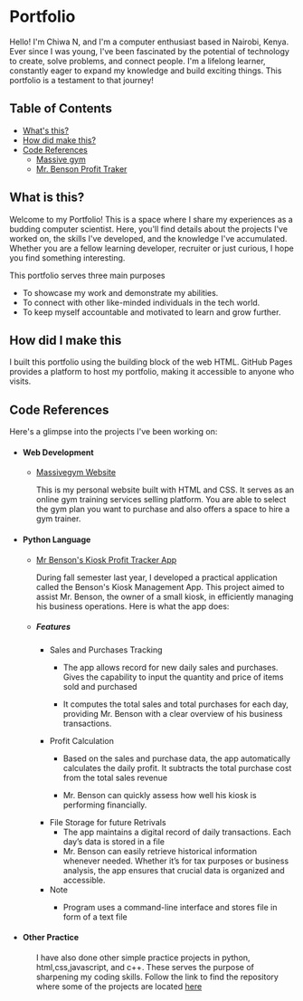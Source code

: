 # Portfolio
<html>
  <body>
    <p>Hello! I'm Chiwa N, and I'm a computer enthusiast based in Nairobi, Kenya. 
        Ever since I was young, I've been fascinated by the potential of technology to create, solve problems, and connect people. 
        I'm a lifelong learner, constantly eager to expand my knowledge and build exciting things. 
        This portfolio is a testament to that journey!</p>
    <h2>Table of Contents</h2>
    <ul>
      <li><a href="#how">What's this?</a></li>
      <li><a href="link2">How did make this?</a></li>
      <li><a href ="#references">Code References</a>
        <ul>
          <li><a href="link4"> Massive gym</a></li>
          <li><a href="link5"> Mr. Benson Profit Traker</a></li>
        </ul>
      </li>
    </ul>
    <div id="what">
      <h2>What is this?</h2>
      <p>Welcome to my Portfolio! This is a space where I share my experiences as a budding computer scientist. 
          Here, you'll find details about the projects I've worked on, the skills I've developed, and the knowledge I've accumulated. <br>
          Whether you are a fellow learning developer, recruiter or just curious, I hope you find something interesting.</p>
        <p>This portfolio serves three main purposes</p>
      <ul>
        <li>To showcase my work and demonstrate my abilities.</li>
        <li>To connect with other like-minded individuals in the tech world.</li>
        <li>To keep myself accountable and motivated to learn and grow further.</li>
      </ul>
    </div>
    <div id="how">
      <h2>How did I make this</h2>
      <p>I built this portfolio using the building block of the web HTML.  
          GitHub Pages provides a platform to host my portfolio, making it accessible to anyone who visits.</p>
    </div>
    <div id="references">
      <h2>Code References</h2>
        <p>Here's a glimpse into the projects I've been working on:</p>
        <ul>
          <li><h4>Web Development</h4>
            <ul><li><a href="https://massivegym.store" target="_blank">Massivegym Website</a></li>
                <p>This is my personal website built with HTML and CSS. 
                It serves as an online gym training services selling platform. 
                    You are able to select the gym plan you want to purchase and also offers a space to hire a gym trainer.</p>
              </ul>
          </li>
            <li><h4> Python Language</h4>
            <ul><li><a href="reference code/Mr Benson profit tracker.py">Mr Benson's Kiosk Profit Tracker App</a></li>
                <p>During fall semester last year, I developed a practical application called the Benson's Kiosk Management App. 
                    This project aimed to assist Mr. Benson, the owner of a small kiosk, in efficiently managing his business operations. Here is what the app does:</p>
                <li><h5>Features</h5>
                <ul>
                    <li>Sales and Purchases Tracking
                        <ul>
                            <li><p>The app allows record for new daily sales and purchases. 
                                    Gives the capability to input the quantity and price of items sold and purchased</p></li>
                            <li><p>It computes the total sales and total purchases for each day, providing Mr. Benson with a clear overview of his business transactions.</p></li>
                        </ul>
                    </li>
                    <li>Profit Calculation
                        <ul>
                            <li><p>Based on the sales and purchase data, the app automatically calculates the daily profit. 
                                It subtracts the total purchase cost from the total sales revenue</p></li>
                            <li><p>Mr. Benson can quickly assess how well his kiosk is performing financially.</p></li>
                        </ul>
                    </li>
                    <li>File Storage for future Retrivals
                        <ul>
                            <li>The app maintains a digital record of daily transactions. 
                                Each day’s data is stored in a file</li>
                            <li>Mr. Benson can easily retrieve historical information whenever needed. 
                                Whether it’s for tax purposes or business analysis, the app ensures that crucial data is organized and accessible.</li>
                        </ul>
                    </li>
                    <li>Note
                        <ul>
                            <li><p>Program uses a command-line interface and stores file in form of a text file</p></li>
                        </ul>
                    </li>
                </ul></li>
                </ul></li>
            <li><h4>Other Practice</h4>
                <ul>
                    <p>I have also done other simple practice projects in python, html,css,javascript, and c++. 
                        These serves the purpose of sharpening my coding skills.
                        Follow the link to find the repository where some of the projects are located
                    <a href="https://github.com/Cychtech/portfolio/tree/main/area_of_shapes"> here</a></p>
                </ul>
            </li>
        </ul>
    </div>
  </body>
</html>
